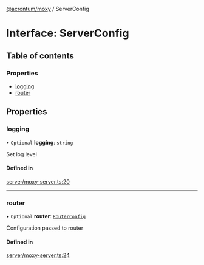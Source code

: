 [@acrontum/moxy](../README.md) / ServerConfig

# Interface: ServerConfig

## Table of contents

### Properties

- [logging](ServerConfig.md#logging)
- [router](ServerConfig.md#router)

## Properties

### logging

• `Optional` **logging**: `string`

Set log level

#### Defined in

[server/moxy-server.ts:20](https://github.com/acrontum/moxy/blob/527f192/src/server/moxy-server.ts#L20)

___

### router

• `Optional` **router**: [`RouterConfig`](RouterConfig.md)

Configuration passed to router

#### Defined in

[server/moxy-server.ts:24](https://github.com/acrontum/moxy/blob/527f192/src/server/moxy-server.ts#L24)
